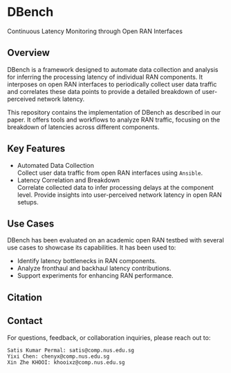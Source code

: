 # DBench
Continuous Latency Monitoring through Open RAN Interfaces


## Overview

DBench is a framework designed to automate data collection and analysis for inferring the processing latency of individual RAN components. It interposes on open RAN interfaces to periodically collect user data traffic and correlates these data points to provide a detailed breakdown of user-perceived network latency.

This repository contains the implementation of DBench as described in our paper. It offers tools and workflows to analyze RAN traffic, focusing on the breakdown of latencies across different components.

## Key Features

- Automated Data Collection  
  Collect user data traffic from open RAN interfaces using `Ansible`.
- Latency Correlation and Breakdown  
  Correlate collected data to infer processing delays at the component level.
  Provide insights into user-perceived network latency in open RAN setups.

## Use Cases

DBench has been evaluated on an academic open RAN testbed with several use cases to showcase its capabilities. It has been used to:

- Identify latency bottlenecks in RAN components.
- Analyze fronthaul and backhaul latency contributions.
- Support experiments for enhancing RAN performance.

## Citation

## Contact

For questions, feedback, or collaboration inquiries, please reach out to:

    Satis Kumar Permal: satis@comp.nus.edu.sg
    Yixi Chen: chenyx@comp.nus.edu.sg
    Xin Zhe KHOOI: khooixz@comp.nus.edu.sg